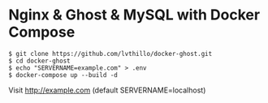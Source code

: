 # Nginx & Ghost & MySQL with Docker Compose
```
$ git clone https://github.com/lvthillo/docker-ghost.git
$ cd docker-ghost
$ echo "SERVERNAME=example.com" > .env  
$ docker-compose up --build -d
```

Visit http://example.com (default SERVERNAME=localhost)

